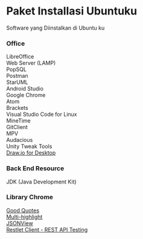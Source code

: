 # Paket Installasi Ubuntuku
Software yang Diinstalkan di Ubuntu ku<br>

### Office
LibreOffice<br>
Web Server (LAMP)<br>
PopSQL<br>
Postman<br>
StarUML<br>
Android Studio<br>
Google Chrome<br>
Atom<br>
Brackets<br>
Visual Studio Code for Linux<br>
MineTime<br>
GitClient<br>
MPV<br>
Audacious<br>
Unity Tweak Tools<br>
<a href="https://chrome.google.com/webstore/detail/drawio-desktop/pebppomjfocnoigkeepgbmcifnnlndla?hl=en-GB">Draw.io for Desktop</a><br>

### Back End Resource
JDK (Java Development Kit)<br>

### Library Chrome
<a href="https://chrome.google.com/webstore/detail/good-quotes/acmmhpghffjojopbdcjmpadajjiopijp">Good Quotes</a><br>
<a href="https://chrome.google.com/webstore/detail/multi-highlight/pfgfgjlejbbpfmcfjhdmikihihddeeji">Multi-highlight</a><br>
<a href="https://chrome.google.com/webstore/detail/jsonview/chklaanhfefbnpoihckbnefhakgolnmc">JSONView</a><br>
<a href="https://chrome.google.com/webstore/detail/restlet-client-rest-api-t/aejoelaoggembcahagimdiliamlcdmfm">Restlet Client - REST API Testing</a><br>
